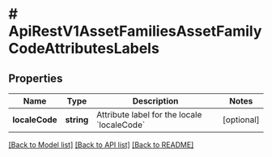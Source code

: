 # # ApiRestV1AssetFamiliesAssetFamilyCodeAttributesLabels

## Properties

Name | Type | Description | Notes
------------ | ------------- | ------------- | -------------
**localeCode** | **string** | Attribute label for the locale &#x60;localeCode&#x60; | [optional]

[[Back to Model list]](../../README.md#models) [[Back to API list]](../../README.md#endpoints) [[Back to README]](../../README.md)
